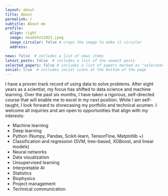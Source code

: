```yaml
---
layout: about
title: About
permalink: /
subtitle: About me
profile:
  align: right
  image: headshot2023.jpeg
  image_circular: false # crops the image to make it circular
  address: 

news: false  # includes a list of news items
latest_posts: false  # includes a list of the newest posts
selected_papers: false # includes a list of papers marked as "selected={true}"
social: true  # includes social icons at the bottom of the page
---
```


I have a proven track record of using data to solve problems. After eight years as a scientist, my focus has shifted to data science and machine learning. Over the past six months, I have taken a rigorous, self-directed course that will enable me to excel in my next position. While I am self-taught, I look forward to showcasing my portfolio and technical acumen.  I welcome all inquiries and am open to opportunities that align with my interests:

- Machine learning
- Deep learning
- Python (Numpy, Pandas, Scikit-learn, TensorFlow, Matplotlib +)
- Classification and regression (SVM, tree-based, XGBoost, and linear models)
- Neural networks 
- Data visualization 
- Unsupervised learning 
- Interpretable AI
- Statistics
- Biophysics 
- Project management
- Technical communication
